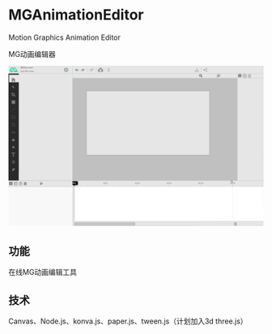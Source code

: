 # MGAnimationEditor
Motion Graphics Animation Editor

MG动画编辑器

![avatar](public/images/readme1.png)


## 功能
在线MG动画编辑工具

## 技术
Canvas、Node.js、konva.js、paper.js、tween.js（计划加入3d three.js）



